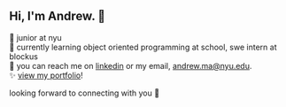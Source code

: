 ## Hi, I'm Andrew. 👋

📖 junior at nyu\
🎨 currently learning object oriented programming at school, swe intern at blockus\
💼 you can reach me on [linkedin](https://www.linkedin.com/in/andrewmaa/) or my email, [andrew.ma@nyu.edu](mailto:andrew.ma@nyu.edu).\
✨ [view my portfolio](https://andrewma.io)!

looking forward to connecting with you 🙌

<!--
**andrewmaa/andrewmaa** is a ✨ _special_ ✨ repository because its `README.md` (this file) appears on your GitHub profile.

Here are some ideas to get you started:

- 🔭 I’m currently working on ...
- 🌱 I’m currently learning ...
- 👯 I’m looking to collaborate on ...
- 🤔 I’m looking for help with ...
- 💬 Ask me about ...
- 📫 How to reach me: ...
- 😄 Pronouns: ...
- ⚡ Fun fact: ...
-->
